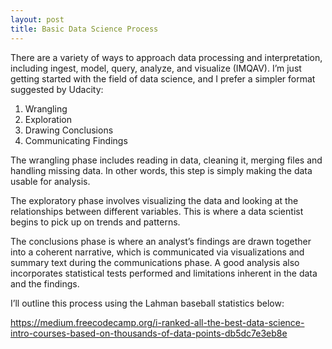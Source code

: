 ```yaml
---
layout: post
title: Basic Data Science Process
---
```


There are a variety of ways to approach data processing and interpretation, including ingest, model, query, analyze, and visualize (IMQAV). I’m just getting started with the field of data science, and I prefer a simpler format suggested by Udacity:

1.	Wrangling
2.	Exploration
3.	Drawing Conclusions
4.	Communicating Findings

The wrangling phase includes reading in data, cleaning it, merging files and handling missing data. In other words, this step is simply making the data usable for analysis. 

The exploratory phase involves visualizing the data and looking at the relationships between different variables. This is where a data scientist begins to pick up on trends and patterns.

The conclusions phase is where an analyst’s findings are drawn together into a coherent narrative, which is communicated via visualizations and summary text during the communications phase. A good analysis also incorporates statistical tests performed and limitations inherent in the data and the findings. 

I’ll outline this process using the Lahman baseball statistics below:


https://medium.freecodecamp.org/i-ranked-all-the-best-data-science-intro-courses-based-on-thousands-of-data-points-db5dc7e3eb8e
